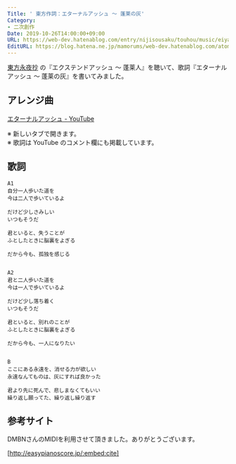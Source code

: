 ```yaml
---
Title: ' 東方作詞：エターナルアッシュ ～ 蓬莱の灰'
Category:
- 二次創作
Date: 2019-10-26T14:00:00+09:00
URL: https://web-dev.hatenablog.com/entry/nijisousaku/touhou/music/eiyasyou/eternal-ash
EditURL: https://blog.hatena.ne.jp/mamorums/web-dev.hatenablog.com/atom/entry/26006613449353650
---
```


[東方永夜抄](https://www16.big.or.jp/~zun/html/th08top.html) の『エクステンドアッシュ ～ 蓬莱人』を聴いて、歌詞『エターナルアッシュ ～ 蓬莱の灰』を書いてみました。


## アレンジ曲
<a target="_blank" href="https://www.youtube.com/watch?v=A1QFoK3TyhY">エターナルアッシュ - YouTube</a>

※ 新しいタブで開きます。  
※ 歌詞は YouTube のコメント欄にも掲載しています。


## 歌詞
```
A1
自分一人歩いた道を
今は二人で歩いているよ

だけど少しさみしい
いつもそうだ

君といると、失うことが
ふとしたときに脳裏をよぎる

だから今も、孤独を感じる


A2
君と二人歩いた道を
今は一人で歩いているよ

だけど少し落ち着く
いつもそうだ

君といると、別れのことが
ふとしたときに脳裏をよぎる

だから今も、一人になりたい


B
ここにある永遠を、消せる力が欲しい
永遠なんてものは、灰にすれば良かった

君より先に死んで、悲しまなくてもいい
繰り返し願ってた、繰り返し繰り返す
```


## 参考サイト
DMBNさんのMIDIを利用させて頂きました。ありがとうございます。

[http://easypianoscore.jp/:embed:cite]

